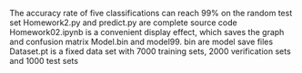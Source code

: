 The accuracy rate of five classifications can reach 99% on the random test set
Homework2.py and predict.py are complete source code
Homework02.ipynb is a convenient display effect, which saves the graph and confusion matrix
Model.bin and model99. bin are model save files
Dataset.pt is a fixed data set with 7000 training sets, 2000 verification sets and 1000 test sets
